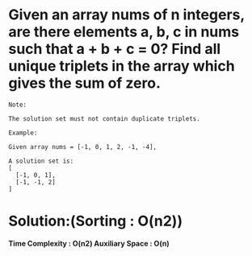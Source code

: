 # Given an array nums of n integers, are there elements a, b, c in nums such that a + b + c = 0? Find all unique triplets in the array which gives the sum of zero.
```
Note:

The solution set must not contain duplicate triplets.

Example:

Given array nums = [-1, 0, 1, 2, -1, -4],

A solution set is:
[
  [-1, 0, 1],
  [-1, -1, 2]
]
```
# Solution:(Sorting : O(n2))

**Time Complexity : O(n2)
Auxiliary Space : O(n)**
